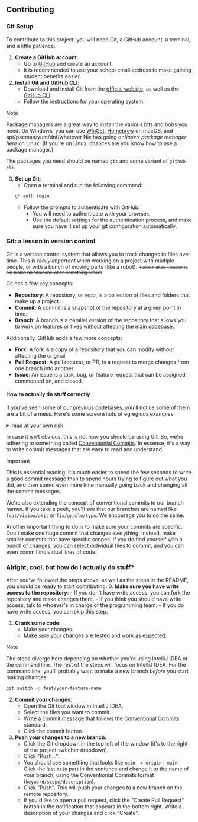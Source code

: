 ## Contributing
### Git Setup
To contribute to this project, you will need Git,
a GitHub account, a terminal, and a little patience.
1. **Create a GitHub account**:
    - Go to [GitHub](https://github.com) and create an account.
    - It is recommended to use your school email address to make gaining student benefits easier.
2. **Install Git and GitHub CLI**:
    - Download and install Git from the [official website](https://git-scm.com), as well as the
      [GitHub CLI](https://cli.github.com).
    - Follow the instructions for your operating system.
> [!NOTE]
> Package managers are a great way to install the various bits and bobs you need.
> On Windows,
> you can use [WinGet](https://learn.microsoft.com/en-us/windows/package-manager/winget/),
> [Homebrew](https://brew.sh) on macOS,
> and apt/pacman/yum/dnf/whatever Nix has going on/*insert package manager here* on Linux.
> (If you're on Linux, chances are you know how to use a package manager.)
>
> The packages you need should be named `git` and some variant of `github-cli`.

3. **Set up Git**:
    - Open a terminal and run the following command:
    ```sh
    gh auth login
   ```
    - Follow the prompts to authenticate with GitHub.
        - You will need to authenticate with your browser.
        - Use the default settings for the authentication process, and make sure you have it set up your git configuration automatically.
### Git: a lesson in version control
Git is a version control system that allows you to track changes to files over time.
This is *really important* when working on a project with multiple people,
or with a bunch of moving parts (like a robot).
<small><s>It also makes it easier to pin blame on someone when something breaks</s></small>

Git has a few key concepts:
- **Repository**: A repository, or repo, is a collection of files and folders that make up a project.
- **Commit**: A commit is a snapshot of the repository at a given point in time.
- **Branch**: A branch is a parallel version of the repository that allows you to work on features or fixes without affecting the main codebase.

Additionally, GitHub adds a few more concepts:
- **Fork**: A fork is a copy of a repository that you can modify without affecting the original.
- **Pull Request**: A pull request, or PR, is a request to merge changes from one branch into another.
- **Issue**: An issue is a task, bug, or feature request that can be assigned, commented on, and closed.

#### How to actually do stuff correctly
If you've seen some of our previous codebases, you'll notice some of them are a bit of a mess.
Here's some screenshots of egregious examples.
<details>
<summary>read at your own risk</summary><br>
<div style="text-align: center; margin: auto;">
<img src="../img/bad-commits-1.png"/><br>
<img src="../img/bad-commits-2.png" /><br>
<img src="../img/bad-commits-3.png" /><br>
<img src="../img/bad-commits-4.png" /><br>
<img src="../img/bad-commits-5.png" /><br>
<i>You get the idea.</i></div><br>
</details>


In case it isn't obvious, this is not how you should be using Git.
So,
we're adhering to something
called [Conventionial Commits](https://www.conventionalcommits.org/en/v1.0.0/).
In essence, it's a way to write commit messages that are easy to read and understand.
> [!IMPORTANT]
> This is essential reading.
> It's much easier to spend the few seconds
> to write a good commit message than to spend hours trying to figure out what you did,
> and then spend even more time manually going back and changing all the commit messages.

We're also extending the concept of conventional commits to our branch names.
If you take a peek,
you'll see that our branches are named like `feat/vision/akit` or `fix/gradle/typo`.
We encourage you to do the same.

Another important thing to do is to make sure your commits are specific.
Don't make one huge commit that changes everything.
Instead, make smaller commits that have specific scopes.
If you do find yourself with a bunch of changes, you can select individual files to commit,
and you can even commit individual lines of code.

### Alright, cool, but how do I actually do stuff?
After you've followed the steps above, as well as the steps in the README, you should be ready to start contributing.
0. **Make sure you have write access to the repository**:
    - If you don't have write access, you can fork the repository and make changes there.
      - If you think you should have write access, talk to whoever's in charge of the programming team.
    - If you do have write access, you can skip this step.
1. **Crank some code**:
    - Make your changes.
    - Make sure your changes are tested and work as expected.
> [!NOTE]
> The steps diverge here depending on whether you're using IntelliJ IDEA or the command line.
> The rest of the steps will focus on IntelliJ IDEA.
> For the command line, you'll probably want to make a new branch *before* you start making changes.
> ```sh
> git switch -c feat/your-feature-name
> ```
2. **Commit your changes**:
    - Open the Git tool window in IntelliJ IDEA.
    - Select the files you want to commit.
    - Write a commit message that follows the [Conventional Commits](https://www.conventionalcommits.org/en/v1.0.0/) standard.
    - Click the commit button.
3. **Push your changes to a new branch**:
    - Click the Git dropdown in the top left of the window (it's to the right of the project switcher dropdown).
    - Click "Push...".
    - You should see something that looks like `main -> origin: main`. Click the last `main` part in the sentence and change it to the name of your branch, using the Conventionial Commits format (`keyword/scope/description`).
    - Click "Push". This will push your changes to a new branch on the remote repository.
    - If you'd like to open a pull request, click the "Create Pull Request" button in the notification that appears in the bottom right. Write a description of your changes and click "Create".
